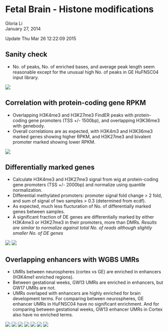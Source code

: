 # Fetal Brain - Histone modifications
Gloria Li  
January 27, 2014  

Update Thu Mar 26 12:22:09 2015



## Sanity check   

* No. of peaks, No. of enriched bases, and average peak length seem reasonable except for the unusual high No. of peaks in GE HuFNSC04 input library.              

![](HisMod_files/figure-html/summary-1.png) 

## Correlation with protein-coding gene RPKM 

* Overlapping H3K4me3 and H3K27me3 FindER peaks with protein-coding gene promoters (TSS +/- 1500bp), and overlapping H3K36me3 with genebody.    
* Overall correlations are as expected, with H3K4m3 and H3K36me3 marked genes showing higher RPKM, and H3K27me3 and bivalent promoter marked showing lower RPKM.   

![](HisMod_files/figure-html/RPKM-1.png) 

## Differentially marked genes

* Calculate H3K4me3 and H3K27me3 signal from wig at protein-coding gene promoters (TSS +/- 2000bp) and normalize using quantile normalization.    
* Differential methylated promoters: promoter signal fold change > 2 fold, and sum of signal of two samples > 0.3 (determined from ecdf).     
* As expected, much less flucturation of No. of differentially marked genes between samples.        
* A significant fraction of DE genes are differentially marked by either H3K4me3 or H3K27me3 in their promoters, more than DMRs. _Results are similar to normalize against total No. of reads although slightly smaller No. of DE genes_      

![](HisMod_files/figure-html/DM-1.png) ![](HisMod_files/figure-html/DM-2.png) 

## Overlapping enhancers with WGBS UMRs

* UMRs between neurospheres (cortex vs GE) are enriched in enhancers (H3K4me1 enriched regions).      
* Between gestational weeks, GW13 UMRs are enriched in enhancers, but GW17 UMRs are not.      
* UMRs overlaped with enhancers are highly enriched for brain development terms. For comparing between neurospheres, GE enhancer UMRs in HuFNSC04 have no significant enrichment. And for comparing between gestational weeks, GW13 enhancer UMRs in Cortex also have no enriched terms.       

![](HisMod_files/figure-html/UMR-1.png) 
![](HisMod_files/figure-html/UMR_GREAT-1.png) ![](HisMod_files/figure-html/UMR_GREAT-2.png) ![](HisMod_files/figure-html/UMR_GREAT-3.png) ![](HisMod_files/figure-html/UMR_GREAT-4.png) ![](HisMod_files/figure-html/UMR_GREAT-5.png) ![](HisMod_files/figure-html/UMR_GREAT-6.png) 


